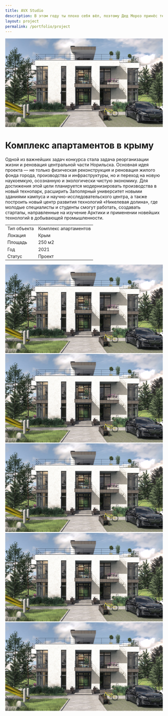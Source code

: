 ```yaml
---
title: AVX Studio
description: В этом году ты плохо себя вёл, поэтому Дед Мороз принёс тебе вместо подарка нас. Страдай, тебе же это нравится.
layout: project
permalink: /portfolio/project
---
```


<div id="banner">
    <img src="/images/pic169_3.jpg">
    <h1>Комплекс апартаментов в крыму</h1>
</div>
<main id="main">
    <div id="project-wrapper">
        <p>Одной из важнейших задач конкурса стала задача реорганизации жизни и реновация центральной части Норильска. Основная идея проекта — не только физическая реконструкция и реновация жилого фонда города, производства и инфраструктуры, но и переход на новую наукоемкую, осознанную и экологически чистую экономику. Для достижения этой цели планируется модернизировать производства в новый технопарк, расширить Заполярный университет новыми зданиями кампуса и научно-исследовательского центра, а также построить новый центр развития технологий «Никелевая долина», где молодые специалисты и студенты смогут работать, создавать стартапы, направленные на изучение Арктики и применении новейших технологий в добывающей промышленности.</p>
        <div class="table-wrapper">
            <table>
                <tbody>
                    <tr>
                        <td>Тип объекта</td>
                        <td>Комплекс апартаментов</td>
                    </tr>
                    <tr>
                        <td>Локация</td>
                        <td>Крым</td>
                    </tr>
                    <tr>
                        <td>Площадь</td>
                        <td>250 м2</td>
                    </tr>
                    <tr>
                        <td>Год</td>
                        <td>2021</td>
                    </tr>
                    <tr>
                        <td>Статус</td>
                        <td>Проект</td>
                    </tr>
                </tbody>
            </table>
        </div>
    </div>
    <div id="project-photo">
        <img class="image fit" src="/images/pic169_3.jpg">
        <img class="image fit" src="/images/pic169_3.jpg">
        <img class="image fit big" src="/images/pic169_3.jpg">
        <img class="image fit" src="/images/pic169_3.jpg">
        <img class="image fit" src="/images/pic169_3.jpg">
    </div>
</main>